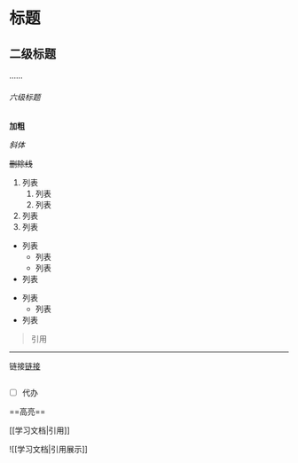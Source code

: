 # 标题
## 二级标题
……
###### 六级标题

**加粗**

*斜体*

~~删除线~~

1. 列表
	1. 列表
	2. 列表
2. 列表
3. 列表


* 列表
	* 列表
	* 列表
* 列表

- 列表
	- 列表
- 列表

> 引用

___

链接[链接](https://www.bing.com)

```shell

```


- [ ] 代办

==高亮==

[[学习文档|引用]]

![[学习文档|引用展示]]